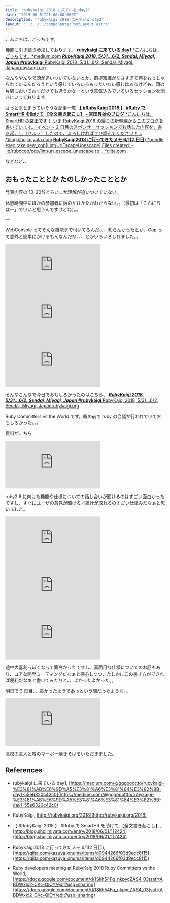 ```yaml
---
title: "rubykaigi 2018 に来ている day2"
date: "2019-06-01T21:00:00.000Z"
description: "rubykaigi 2018 に来ている day2"
layout: "../../../components/PostLayout.astro"
---
```


こんにちは、ごっちです。

機能に引き続き参加しております。
[**rubykaigi に来ている day1**
*こんにちは、ごっちです。*medium.com](https://medium.com/@gggooottto/rubykaigi-%E3%81%AB%E6%9D%A5%E3%81%A6%E3%81%84%E3%82%8B-day1-55e6320c42c0)
[**_RubyKaigi 2018, 5/31...6/2, Sendai, Miyagi, Japan_ #rubykaigi**
RubyKaigi 2018, 5/31...6/2, Sendai, Miyagi, Japanrubykaigi.org](http://rubykaigi.org/2018)

なんややんやで頭が追いついていないとか、前提知識がなさすぎて何をおっしゃられているんだろうという感じでいろいろもったいない感じはあるけども、頭の片隅においておくだけでも違うかなーという意気込みでいろいろセッションを聞きにいっております。

ざっとまとまっていそうな記事一覧
[**【 #RubyKaigi 2018 】 #Ruby で SmartHR を助けて 【全文書き起こし】 - 宮田昇始のブログ**
*こんにちは、SmartHR の宮田です！ いま RubyKaigi 2018 の帰りの新幹線からこのブログを書いています。 イベント 2 日目のスポンサーセッションでお話した内容を、書き起こし（セルフ）したので、よろしければぜひ読んでください！…*blog.shojimiyata.com](http://blog.shojimiyata.com/entry/2018/06/01/112424)
[**RubyKaigi2018 に行ってきたメモ 6/1(2 日目)**
*bundle exec rake new_cop\[Lint/UriEscapeUnescape\] Files created: - lib/rubocop/cop/lint/uri_escape_unescape.rb …*qiita.com](https://qiita.com/kazuya_onuma/items/d0944266f03d9ecc8f15)

などなど、、

## おもったこととか たのしかったこととか

発表内容の 10–20%ぐらいしか理解が追いついていない。。

休憩時間中にほかの参加者に話のかけかたがわからない。。（最初は「こんにちは〜」でいいと思うんですけどね）。。

—

WebConsole ってそんな機能まで付いてるんだ、、、知らんかったとか、Cop って意外と簡単にかけるもんなんだな、、、とかいろいろしれました。。

<iframe src="https://medium.com/media/ce7f1e5cd32fcc176360c1217e0d1590" frameborder=0></iframe>

<iframe src="https://medium.com/media/0fbc89fc36754392fcec4cd1362afeb6" frameborder=0></iframe>

<iframe src="https://medium.com/media/9e204d64c6b9c0cd52956847574c43e2" frameborder=0></iframe>

そんなこんなで今日でおもしろかったのはこちら、
[**_RubyKaigi 2018, 5/31...6/2, Sendai, Miyagi, Japan_ #rubykaigi**
RubyKaigi 2018, 5/31...6/2, Sendai, Miyagi, Japanrubykaigi.org](http://rubykaigi.org/2018/presentations/rubylangorg.html#jun01)

Ruby Committers vs the World です。眼の前で ruby の会議が行われていておもしろかった。。。

資料がこちら

<iframe src="https://medium.com/media/7bbf5736d8008f544b9d504c00d3af27" frameborder=0></iframe>

ruby2.6 に向けた機能や仕様についての話し合いが聞けるのはすごい面白かったですし、すぐにユーザの意見が聞ける／統計が取れるのすごい仕組みだなぁと思いました。

<iframe src="https://medium.com/media/ca9fea55255e5ef1abed43169677b442" frameborder=0></iframe>

<iframe src="https://medium.com/media/ce6efc3aedc74964646fccde86a8be7e" frameborder=0></iframe>

<iframe src="https://medium.com/media/ed06114f11675f5d8cae2c6b5a7952f4" frameborder=0></iframe>

途中大喜利っぽくなって面白かったですし、真面目な仕様についてのお話もあり、コアな開発ミーティングだなぁと感心しつつ、たしかにこの書き方ができれば便利だなぁと書いてみたりと、、よかったよかった。。

明日で 3 日目、、長かったようであっという間だったような。。

<iframe src="https://medium.com/media/8d0ef83a100c02ec7c29b3de3d572caa" frameborder=0></iframe>

高校の友人と噂のマーボー焼きそばをいただきました。

## References

- rubykaigi に来ている day1, [https://medium.com/@gggooottto/rubykaigi-%E3%81%AB%E6%9D%A5%E3%81%A6%E3%81%84%E3%82%8B-day1-55e6320c42c0](https://medium.com/@gggooottto/rubykaigi-%E3%81%AB%E6%9D%A5%E3%81%A6%E3%81%84%E3%82%8B-day1-55e6320c42c0)

- RubyKaigi, [http://rubykaigi.org/2018](http://rubykaigi.org/2018)

- 【 #RubyKaigi 2018 】 #Ruby で SmartHR を助けて 【全文書き起こし】, [http://blog.shojimiyata.com/entry/2018/06/01/112424](http://blog.shojimiyata.com/entry/2018/06/01/112424)

- RubyKaigi2018 に行ってきたメモ 6/1(2 日目), [https://qiita.com/kazuya_onuma/items/d0944266f03d9ecc8f15](https://qiita.com/kazuya_onuma/items/d0944266f03d9ecc8f15)

- Ruby developers meeting at RubyKaigi2018 Ruby Committers vs the World, [https://docs.google.com/document/d/1Skh54Fq_nkpycZAS4_03tsafrtABDWxIx2-CKc-QIOY/edit?usp=sharing](https://docs.google.com/document/d/1Skh54Fq_nkpycZAS4_03tsafrtABDWxIx2-CKc-QIOY/edit?usp=sharing)
